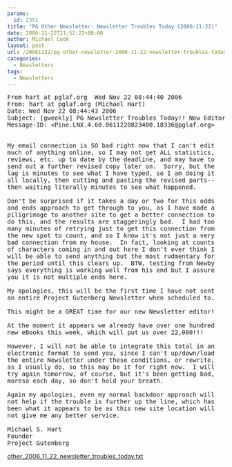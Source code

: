 ```yaml
---
params:
  id: 2351
title: "PG Other Newsletter: Newsletter Troubles Today (2006-11-22)"
date: 2006-11-22T21:52:22+00:00
author: Michael Cook
layout: post
url: /20061122/pg-other-newsletter-2006-11-22-newsletter-troubles-today/
categories:
  - Newsletters
tags:
  - Newsletters
---
```

<pre>From hart at pglaf.org  Wed Nov 22 08:44:40 2006
From: hart at pglaf.org (Michael Hart)
Date: Wed Nov 22 08:44:43 2006
Subject: [gweekly] PG Newsletter Troubles Today!! New Editors Welcome Now!!
Message-ID: &lt;Pine.LNX.4.60.0611220823400.18336@pglaf.org&gt;


My email connection is SO bad right now that I can't edit
much of anything online, so I may not get ALL statistics,
reviews, etc. up to date by the deadline, and may have to
send out a further revised copy later on.  Sorry, but the
lag is minutes to see what I have typed, so I am doing it
all locally, then cutting and pasting the revised parts--
then waiting literally minutes to see what happened.

Don't be surprised if it takes a day or two for this odds
and ends approach to get through to you, as I have made a
piligrimage to another site to get a better connection to
do this, and the results are staggeringly bad.  I had too
many minutes of retrying just to get this connection from
the new spot to count, and so I know it's not just a very
bad connection from my house.  In fact, looking at counts
of characters coming in and out here I don't ever think I
will be able to send anything but the most rudmentary for
the period until this clears up.  BTW, testing from Newby
says everything is working well from his end but I assure
you it is not multiple ends here.

My apologies, this will be the first time I have not sent
an entire Project Gutenberg Newsletter when scheduled to.

This might be a GREAT time for our new Newsletter editor!

At the moment it appears we already have over one hundred
new eBooks this week, which will put us over 22,000!!!

However, I will not be able to integrate this total in an
electronic format to send you, since I can't up/down/load
the entire Newsletter under these conditions, or rewrite,
as I usually do, so this may be it for right now.  I will
try again tomorrow, of course, but it's been getting bad,
moreso each day, so don't hold your breath.

Again my apologies, even my normal backdoor approach will
not help if the trouble is further up the line, which has
been what it appears to be as this new site location will
not give me any better service.

Michael S. Hart
Founder
Project Gutenberg
</pre>

<a href="/nl_archives/2006/other_2006_11_22_newsletter_troubles_today.txt" target="_blank" rel="nofollow">other_2006_11_22_newsletter_troubles_today.txt</a>

